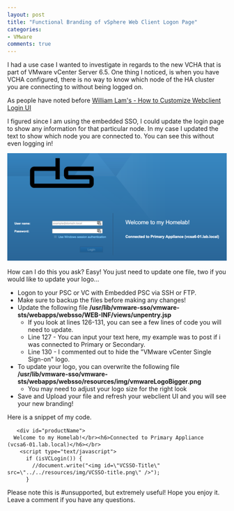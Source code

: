 ```yaml
---
layout: post
title: "Functional Branding of vSphere Web Client Logon Page"
categories:
- VMware
comments: true
---
```

I had a use case I wanted to investigate in regards to the new VCHA that is part of VMware vCenter Server 6.5. One thing I noticed, is when you have VCHA configured, there is no way to know which node of the HA cluster you are connecting to without being logged on.

As people have noted before [William Lam's - How to Customize Webclient Login UI](http://www.virtuallyghetto.com/2015/02/how-to-customize-the-new-vsphere-6-0-web-client-login-ui.html)

I figured since I am using the embedded SSO, I could update the login page to show any information for that particular node. In my case I updated the text to show which node you are connected to. You can see this without even logging in!

![](/images/webclientbranding.png)

How can I do this you ask? Easy! You just need to update one file, two if you would like to update your logo...

- Logon to your PSC or VC with Embedded PSC via SSH or FTP.
- Make sure to backup the files before making any changes!
- Update the following file **/usr/lib/vmware-sso/vmware-sts/webapps/websso/WEB-INF/views/unpentry.jsp**
  - If you look at lines 126-131, you can see a few lines of code you will need to update.
  - Line 127 - You can input your text here, my example was to post if i was connected to Primary or Secondary.
  - Line 130 - I commented out to hide the "VMware vCenter Single Sign-on" logo.
- To update your logo, you can overwrite the following file **/usr/lib/vmware-sso/vmware-sts/webapps/websso/resources/img/vmwareLogoBigger.png**
  - You may need to adjust your logo size for the right look
- Save and Upload your file and refresh your webclient UI and you will see your new branding!

Here is a snippet of my code.

```
   <div id="productName">
  Welcome to my Homelab!</br><h6>Connected to Primary Appliance (vcsa6-01.lab.local)</h6></br>
    <script type="text/javascript">
      if (isVCLogin()) {
        //document.write("<img id=\"VCSSO-Title\" src=\"../../resources/img/VCSSO-title.png\" />");
      }
```

Please note this is #unsupported, but extremely useful! Hope you enjoy it. Leave a comment if you have any questions.
